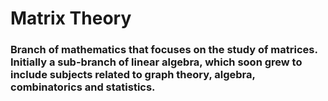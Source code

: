 # Matrix Theory

### Branch of mathematics that focuses on the study of matrices. Initially a sub-branch of linear algebra, which soon grew to include subjects related to graph theory, algebra, combinatorics and statistics.
